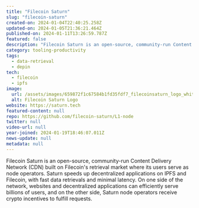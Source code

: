 ```yaml
---
title: "Filecoin Saturn"
slug: "filecoin-saturn"
created-on: 2024-01-04T22:40:25.258Z
updated-on: 2024-01-05T21:36:21.464Z
published-on: 2024-01-11T13:26:59.787Z
featured: false
description: "Filecoin Saturn is an open-source, community-run Content Delivery Network (CDN) built on Filecoin's retrieval market where its users serve as node operators."
category: tooling-productivity
tags:
  - data-retrieval
  - depin
tech:
  - filecoin
  - ipfs
image:
  url: /assets/images/659872f1c67584b1fd35fdf7_filecoinsaturn_logo_white.png
  alt: Filecoin Saturn Logo
website: https://saturn.tech
featured-content: null
repo: https://github.com/filecoin-saturn/L1-node
twitter: null
video-url: null
year-joined: 2024-01-19T18:46:07.011Z
news-update: null
metadata: null
---
```


Filecoin Saturn is an open-source, community-run Content Delivery Network (CDN) built on Filecoin's retrieval market where its users serve as node operators. Saturn speeds up decentralized applications on IPFS and Filecoin, with fast data retrievals and minimal latency. On one side of the network, websites and decentralized applications can efficiently serve billions of users, and on the other side, Saturn node operators receive crypto incentives to fulfill requests.
